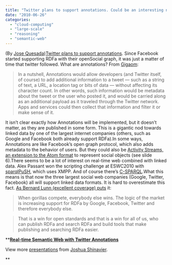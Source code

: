 ```yaml
---
title: "Twitter plans to support annotations. Could be an interesting new stream of structured data"
date: "2010-06-26"
categories: 
  - "cloud-computing"
  - "large-scale"
  - "reasoning"
  - "semantic-web"
---
```


(By [Jose Quesada](http://josequesada.name))[Twitter plans to support annotations](http://gigaom.com/2010/06/20/twitter-annotations-are-coming-what-do-they-mean-for-twitter-and-the-web/?utm_source=feedburner&utm_medium=feed&utm_campaign=Feed:+OmMalik+(GigaOM)). Since Facebook started supporting RDFa with their openSocial graph, it was just a matter of time that twitter followed. What are annotations? From [Gigaom](http://gigaom.com/2010/06/20/twitter-annotations-are-coming-what-do-they-mean-for-twitter-and-the-web/):  

> In a nutshell, Annotations would allow developers (and Twitter itself, of course) to add additional information to a tweet — such as a string of text, a URL, a location tag or bits of data — without affecting its character count. In other words, such information would be metadata about the tweet or the user who posted it, and would be carried along as an additional payload as it traveled through the Twitter network. Apps and services could then collect that information and filter it or make sense of it.

It isn’t clear exactly how Annotations will be implemented, but it doesn’t matter, as they are published in some form. This is a gigantic nod towards linked data by one of the largest internet companies (others, such as Google and Facebook both already support RDFa).In some ways, Annotations are like Facebook’s open graph protocol, which also adds metadata to the behavior of users. But they could also be [Activity Streams, an extension to the Atom format](http://www.ibm.com/developerworks/opensource/library/x-activitystreams/index.html?ca=drs-) to represent social objects (see slide 6).There seems to be a lot of interest on real-time web combined with linked data. Alex Passant won the scripting challenge at ESWC2010 with [sparqlPuSH](http://apassant.net/blog/2010/04/18/sparql-pubsubhubbub-sparqlpush), which uses XMPP. And of course there’s [C-SPARQL](http://blog.larkc.eu/data.semanticweb.org/conference/www/2009/paper/111).What this means is that now the three largest social web companies (Google, Twitter, Facebook) all will support linked data formats. It is hard to overestimate this fact. [As Bernard Lunn (excellent coverage) puts](http://www.semanticweb.com/rdf/rdfa_support_how_do_google_facebook_twitter_compare_and_how_will_this_impact_their_position_in_the_semantic_search_engine_market_165818.asp?c=rss) it:  

> When gorillas compete, everybody else wins. The logic of the market is increasing support for RDFa by Google, Facebook, Twitter and therefore everybody else.

> That is a win for open standards and that is a win for all of us, who can publish RDFa and search RDFa and build tools that make publishing and searching RDFa easier.

****[Real-time Semantic Web with Twitter Annotations](http://www.slideshare.net/joshsh/realtime-semantic-web-with-twitter-annotations-4606369 "Real-time Semantic Web with Twitter Annotations")**

View more [presentations](http://www.slideshare.net/) from [Joshua Shinavier](http://www.slideshare.net/joshsh).

**
